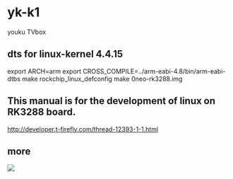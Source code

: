 # yk-k1
youku TVbox
## dts for linux-kernel 4.4.15

export ARCH=arm
export CROSS_COMPILE=../arm-eabi-4.8/bin/arm-eabi- dtbs
make rockchip_linux_defconfig
make 0neo-rk3288.img

## This manual is for the development of linux on RK3288 board.
http://developer.t-firefly.com/thread-12393-1-1.html

## more
![](./QQG:493340645.jpg)
